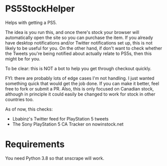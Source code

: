 # PS5StockHelper
Helps with getting a PS5.

The idea is you run this, and once there's stock your browser will automatically open the site so you can purchase the item. If you already have desktop notifications and/or Twitter notifications set up, this is not likely to be useful for you. On the other hand, if don't want to check whether the Tweets you're being notified about actually relate to PS5s, then this might be for you.

To be clear: this is NOT a bot to help you get through checkout quickly.

FYI: there are probably lots of edge cases I'm not handling. I just wanted something quick that would get the job done. If you can make it better, feel free to fork or submit a PR. Also, this is only focused on Canadian stock, although in principle it could easily be changed to work for stock in other countries too.

As of now, this checks:
- Lbabinz's Twitter feed for PlayStation 5 tweets
- The Sony PlayStation 5 CA Tracker on nowinstock.net

# Requirements
You need Python 3.8 so that snscrape will work.
